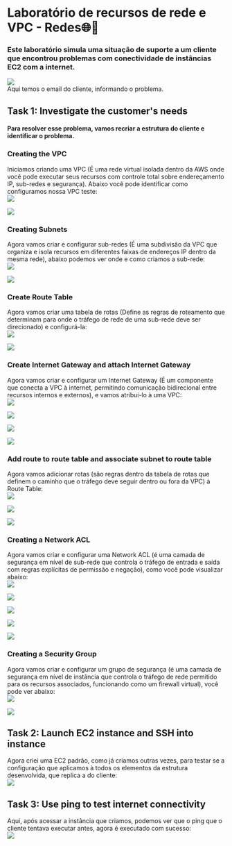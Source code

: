 # Laboratório de recursos de rede e VPC -  Redes🌐📡


<h3>Este laboratório simula uma situação de suporte a um cliente que encontrou problemas com conectividade de instâncias EC2 com a internet.</h3>

![](images/2025-10-02-19-51-51.png) <br>
Aqui temos o email do cliente, informando o problema.

## Task 1: Investigate the customer's needs

<h4>Para resolver esse problema, vamos recriar a estrutura do cliente e identificar o problema.</h4>

### Creating the VPC
Iniciamos criando uma VPC (É uma rede virtual isolada dentro da AWS onde você pode executar seus recursos com controle total sobre endereçamento IP, sub-redes e segurança). Abaixo você pode identificar como configuramos nossa VPC teste: <br>
![](images/2025-10-02-19-57-27.png)

![](images/2025-10-02-20-01-19.png)


### Creating Subnets
Agora vamos criar e configurar sub-redes (É uma subdivisão da VPC que organiza e isola recursos em diferentes faixas de endereços IP dentro da mesma rede), abaixo podemos ver onde e como criamos a sub-rede: <br>
![](images/2025-10-02-20-01-47.png)

![](images/2025-10-02-20-06-34.png)

### Create Route Table

Agora vamos criar uma tabela de rotas (Define as regras de roteamento que determinam para onde o tráfego de rede de uma sub-rede deve ser direcionado) e configurá-la: <br>
![](images/2025-10-02-20-07-06.png)

![](images/2025-10-02-20-07-44.png)

### Create Internet Gateway and attach Internet Gateway

Agora vamos criar e configurar um Internet Gateway (É um componente que conecta a VPC à internet, permitindo comunicação bidirecional entre recursos internos e externos), e vamos atribui-lo à uma VPC: <br>
![](images/2025-10-02-20-08-12.png)

![](images/2025-10-02-20-08-50.png)

![](images/2025-10-02-20-09-29.png)

![](images/2025-10-02-20-10-07.png)

### Add route to route table and associate subnet to route table

Agora vamos adicionar rotas (são regras dentro da tabela de rotas que definem o caminho que o tráfego deve seguir dentro ou fora da VPC) à Route Table: <br>
![](images/2025-10-02-20-11-32.png)

![](images/2025-10-02-20-12-25.png)

![](images/2025-10-02-20-14-07.png)


### Creating a Network ACL

Agora vamos criar e configurar uma Network ACL (é uma camada de segurança em nível de sub-rede que controla o tráfego de entrada e saída com regras explícitas de permissão e negação), como você pode visualizar abaixo: <br>
![](images/2025-10-02-20-15-46.png)

![](images/2025-10-02-20-16-43.png)

![](images/2025-10-02-20-17-23.png)

![](images/2025-10-02-20-17-56.png)

![](images/2025-10-02-20-18-20.png)

### Creating a Security Group

Agora vamos criar e configurar um grupo de segurança (é uma camada de segurança em nível de instância que controla o tráfego de rede permitido para os recursos associados, funcionando como um firewall virtual), você pode ver abaixo: <br>
![](images/2025-10-02-20-20-00.png)

![](images/2025-10-02-20-25-24.png)

## Task 2: Launch EC2 instance and SSH into instance

Agora criei uma EC2 padrão, como já criamos outras vezes, para testar se a configuração que aplicamos à todos os elementos da estrutura desenvolvida, que replica a do cliente: <br>
![](images/2025-10-02-20-35-52.png)


## Task 3: Use ping to test internet connectivity

Aqui, após acessar a instância que criamos, podemos ver que o ping que o cliente tentava executar antes, agora é executado com sucesso: <br>
![](images/2025-10-02-20-38-08.png)


